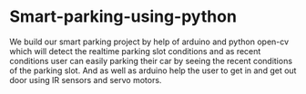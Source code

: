 # Smart-parking-using-python
We build our smart parking project by help of arduino and python open-cv which will detect the realtime parking slot conditions and as recent conditions user can easily parking their car by seeing the recent conditions of the parking slot. And as well as arduino help the user to get in and get out door using IR sensors and servo motors.
